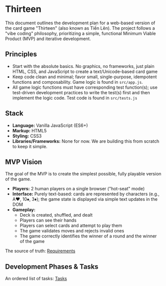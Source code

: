 # Thirteen

This document outlines the development plan for a web-based version of the card game "Thirteen" (also known as Tiến Lên). The project follows a "vibe coding" philosophy, prioritizing a simple, functional Minimum Viable Product (MVP) and iterative development.

## Principles

- Start with the absolute basics. No graphics, no frameworks, just plain HTML, CSS, and JavaScript to create a text/Unicode-based card game
- Keep code clean and minimal; favor small, single-purpose, idempotent functions and composability. Game logic is found in `src/app.js`.
- All game logic functions must have corresponding test function(s); use test-driven development practices to write the test(s) first and then implement the logic code. Test code is found in `src/tests.js`

## Stack

- **Language:** Vanilla JavaScript (ES6+)
- **Markup:** HTML5
- **Styling:** CSS3
- **Libraries/Frameworks:** None for now. We are building this from scratch to keep it simple.

## MVP Vision

The goal of the MVP is to create the simplest possible, fully playable version of the game.

- **Players:** 2 human players on a single browser ("hot-seat" mode)
- **Interface:** Purely text-based: cards are represented by characters (e.g., A♥, 10♠, 3♦); the game state is displayed via simple text updates in the DOM
- **Gameplay:**
  - Deck is created, shuffled, and dealt
  - Players can see their hands
  - Players can select cards and attempt to play them
  - The game validates moves and rejects invalid ones
  - The game correctly identifies the winner of a round and the winner of the game

The source of truth: [Requirements](./.gemini/specs/requirements.md)

## Development Phases & Tasks

An ordered list of tasks: [Tasks](./.gemini/specs/tasks.md)
